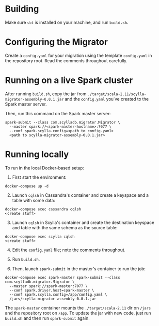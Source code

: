 # Building

Make sure `sbt` is installed on your machine, and run `build.sh`.

# Configuring the Migrator

Create a `config.yaml` for your migration using the template `config.yaml` in the repository root. Read the comments throughout carefully.

# Running on a live Spark cluster

After running `build.sh`, copy the jar from `./target/scala-2.11/scylla-migrator-assembly-0.0.1.jar` and the `config.yaml` you've created to the Spark master server.

Then, run this command on the Spark master server:
```shell
spark-submit --class com.scylladb.migrator.Migrator \
  --master spark://<spark-master-hostname>:7077 \
  --conf spark.scylla.config=<path to config.yaml>
  <path to scylla-migrator-assembly-0.0.1.jar>
```

# Running locally

To run in the local Docker-based setup:

1. First start the environment:
```shell
docker-compose up -d
```

2. Launch `cqlsh` in Cassandra's container and create a keyspace and a table with some data:
```shell
docker-compose exec cassandra cqlsh
<create stuff>
```

3. Launch `cqlsh` in Scylla's container and create the destination keyspace and table with the same schema as the source table:
```shell
docker-compose exec scylla cqlsh
<create stuff>
```

4. Edit the `config.yaml` file; note the comments throughout.

5. Run `build.sh`.

6. Then, launch `spark-submit` in the master's container to run the job:
```shell
docker-compose exec spark-master spark-submit --class com.scylladb.migrator.Migrator \
  --master spark://spark-master:7077 \
  --conf spark.driver.host=spark-master \
  --conf spark.scylla.config=/app/config.yaml \
  /jars/scylla-migrator-assembly-0.0.1.jar
```

The `spark-master` container mounts the `./target/scala-2.11` dir on `/jars` and the repository root on `/app`. To update the jar with new code, just run `build.sh` and then run `spark-submit` again.
